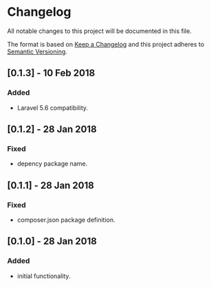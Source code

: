 # Changelog
All notable changes to this project will be documented in this file.

The format is based on [Keep a Changelog](http://keepachangelog.com/en/1.0.0/)
and this project adheres to [Semantic Versioning](http://semver.org/spec/v2.0.0.html).

## [0.1.3] - 10 Feb 2018
### Added
- Laravel 5.6 compatibility.

## [0.1.2] - 28 Jan 2018
### Fixed
- depency package name.

## [0.1.1] - 28 Jan 2018
### Fixed
- composer.json package definition.

## [0.1.0] - 28 Jan 2018
### Added
- initial functionality.
